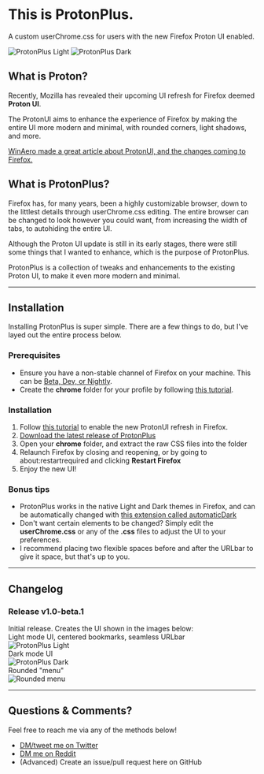 # This is ProtonPlus.
A custom userChrome.css for users with the new Firefox Proton UI enabled.

![ProtonPlus Light](https://i.imgur.com/AVsLmpo.png)
![ProtonPlus Dark](https://i.imgur.com/1g6ccX7.png)

## What is Proton?
Recently, Mozilla has revealed their upcoming UI refresh for Firefox deemed **Proton UI**.

The ProtonUI aims to enhance the experience of Firefox by making the entire UI more modern and minimal, with rounded corners, light shadows, and more.

<a href="https://winaero.com/enable-the-new-proton-design-in-firefox/">WinAero made a great article about ProtonUI, and the changes coming to Firefox.</a>

## What is ProtonPlus?
Firefox has, for many years, been a highly customizable browser, down to the littlest details through userChrome.css editing. 
The entire browser can be changed to look however you could want, from increasing the width of tabs, to autohiding the entire UI.

Although the Proton UI update is still in its early stages, there were still some things that I wanted to enhance, which is the purpose of ProtonPlus.

ProtonPlus is a collection of tweaks and enhancements to the existing Proton UI, to make it even more modern and minimal.

<hr>

## Installation
Installing ProtonPlus is super simple. There are a few things to do, but I've layed out the entire process below.
### Prerequisites
* Ensure you have a non-stable channel of Firefox on your machine. This can be <a href="https://www.mozilla.org/en-US/firefox/channel/desktop/">Beta, Dev, or Nightly</a>.
* Create the **chrome** folder for your profile by following <a href="https://www.userchrome.org/how-create-userchrome-css.html">this tutorial</a>.
### Installation
1. Follow <a href="https://lifehacker.com/how-to-try-out-the-upcoming-firefox-redesign-now-1846221037">this tutorial</a> to enable the new ProtonUI refresh in Firefox.
2. <a href="https://github.com/Futur3Sn0w/FFProtonPlus/releases">Download the latest release of ProtonPlus</a>
3. Open your **chrome** folder, and extract the raw CSS files into the folder
4. Relaunch Firefox by closing and reopening, or by going to about:restartrequired and clicking **Restart Firefox**
5. Enjoy the new UI!
### Bonus tips
* ProtonPlus works in the native Light and Dark themes in Firefox, and can be automatically changed with <a href="https://github.com/skhzhang/time-based-themes/">this extension called automaticDark</a>
* Don't want certain elements to be changed? Simply edit the **userChrome.css** or any of the **.css** files to adjust the UI to your preferences.
* I recommend placing two flexible spaces before and after the URLbar to give it space, but that's up to you.

<hr>

## Changelog
### Release v1.0-beta.1
Initial release. Creates the UI shown in the images below:
<br>
Light mode UI, centered bookmarks, seamless URLbar
<br>
![ProtonPlus Light](https://i.imgur.com/AVsLmpo.png)
<br>
Dark mode UI
<br>
![ProtonPlus Dark](https://i.imgur.com/1g6ccX7.png)
<br>
Rounded "menu"
<br>
![Rounded menu](https://i.imgur.com/3J17QLW.png)

<hr>

## Questions & Comments?
Feel free to reach me via any of the methods below!
* <a href="https://www.twitter.com/Futur3Sn0w">DM/tweet me on Twitter</a>
* <a href="https://www.reddit.com/user/TheVoneTrecker">DM me on Reddit</a>
* (Advanced) Create an issue/pull request here on GitHub
